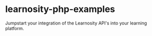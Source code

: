 learnosity-php-examples
=======================

Jumpstart your integration of the Learnosity API's into your learning platform.
